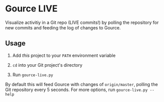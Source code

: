 Gource LIVE
===========
Visualize activitiy in a Git repo (LIVE commits!)
by polling the repository for new commits and feeding the log
of changes to Gource.


Usage
-----
1. Add *this* project to your `PATH` environment variable

2. `cd` into your Git project's directory

3. Run `gource-live.py`

By default this will feed Gource with changes of `origin/master`,
polling the Git repository every 5 seconds. For more options,
run `gource-live.py --help`

